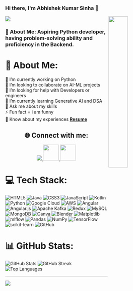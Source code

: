  ### Hi there, I'm Abhishek Kumar Sinha 👋
<img align='right' src="https://miro.medium.com/v2/resize:fit:1100/format:webp/1*zVnWJtyGOX_kUIDm6ccCfQ.gif" width=35%>
<img src="https://readme-typing-svg.herokuapp.com?lines=Python+Developer;&left=true&width=400&height=50">
<h3><b>💫 About Me: Aspiring Python developer, having problem-solving ability and proficiency in the Backend.</b>

 
</h3>

# 💫 About Me:
🔭 I’m currently working on Python<br>
👯 I’m looking to collaborate on AI-ML projects<br>
🤝 I’m looking for help with Developers or engineers<br>
🌱 I’m currently learning Generative AI and DSA<br>
💬 Ask me about my skills<br>
⚡ Fun fact = i am funny <br>
📄 Know about my experiences <a href="https://drive.google.com/file/d/1fMt8FcbmcBpQceCkgZy3AFLWCmKPJNFT/view?usp=sharing" target="_blank"><strong>Resume</strong></a>

<h2 align="center">🌐 Connect with me:</h2>
<p align="center">
  <a href="https://www.linkedin.com/in/abhishek-sinha-1a64b4311/" target="_blank">
    <img src="https://skillicons.dev/icons?i=linkedin" />
  </a>
  <a href="mailto:abhisinha729@gmail.com" target="_blank">
    <img width="50px"  src="https://png.pngtree.com/template/20190725/ourmid/pngtree-gmail-logo-png-image_282635.jpg" />
  </a>
 <a href="https://www.hackerrank.com/profile/abhisinha729" target="_blank">
    <img width="50px"   src="https://upload.wikimedia.org/wikipedia/commons/thumb/4/40/HackerRank_Icon-1000px.png/800px-HackerRank_Icon-1000px.png" />
  </a>
</p>


# 💻 Tech Stack:
![HTML5](https://img.shields.io/badge/html5-%23E34F26.svg?style=for-the-badge&logo=html5&logoColor=white) ![Java](https://img.shields.io/badge/java-%23ED8B00.svg?style=for-the-badge&logo=openjdk&logoColor=white) ![CSS3](https://img.shields.io/badge/css3-%231572B6.svg?style=for-the-badge&logo=css3&logoColor=white) ![JavaScript](https://img.shields.io/badge/javascript-%23323330.svg?style=for-the-badge&logo=javascript&logoColor=%23F7DF1E) ![Kotlin](https://img.shields.io/badge/kotlin-%237F52FF.svg?style=for-the-badge&logo=kotlin&logoColor=white) ![Python](https://img.shields.io/badge/python-3670A0?style=for-the-badge&logo=python&logoColor=ffdd54) ![Google Cloud](https://img.shields.io/badge/GoogleCloud-%234285F4.svg?style=for-the-badge&logo=google-cloud&logoColor=white) ![AWS](https://img.shields.io/badge/AWS-%23FF9900.svg?style=for-the-badge&logo=amazon-aws&logoColor=white) ![Angular](https://img.shields.io/badge/angular-%23DD0031.svg?style=for-the-badge&logo=angular&logoColor=white) ![Angular.js](https://img.shields.io/badge/angular.js-%23E23237.svg?style=for-the-badge&logo=angularjs&logoColor=white) ![Apache Kafka](https://img.shields.io/badge/Apache%20Kafka-000?style=for-the-badge&logo=apachekafka) ![Redux](https://img.shields.io/badge/redux-%23593d88.svg?style=for-the-badge&logo=redux&logoColor=white) ![MySQL](https://img.shields.io/badge/mysql-4479A1.svg?style=for-the-badge&logo=mysql&logoColor=white) ![MongoDB](https://img.shields.io/badge/MongoDB-%234ea94b.svg?style=for-the-badge&logo=mongodb&logoColor=white) ![Canva](https://img.shields.io/badge/Canva-%2300C4CC.svg?style=for-the-badge&logo=Canva&logoColor=white) ![Blender](https://img.shields.io/badge/blender-%23F5792A.svg?style=for-the-badge&logo=blender&logoColor=white) ![Matplotlib](https://img.shields.io/badge/Matplotlib-%23ffffff.svg?style=for-the-badge&logo=Matplotlib&logoColor=black) ![mlflow](https://img.shields.io/badge/mlflow-%23d9ead3.svg?style=for-the-badge&logo=numpy&logoColor=blue) ![Pandas](https://img.shields.io/badge/pandas-%23150458.svg?style=for-the-badge&logo=pandas&logoColor=white) ![NumPy](https://img.shields.io/badge/numpy-%23013243.svg?style=for-the-badge&logo=numpy&logoColor=white) ![TensorFlow](https://img.shields.io/badge/TensorFlow-%23FF6F00.svg?style=for-the-badge&logo=TensorFlow&logoColor=white) ![scikit-learn](https://img.shields.io/badge/scikit--learn-%23F7931E.svg?style=for-the-badge&logo=scikit-learn&logoColor=white) ![GitHub](https://img.shields.io/badge/github-%23121011.svg?style=for-the-badge&logo=github&logoColor=white)
# 📊 GitHub Stats:
![GitHub Stats](https://github-readme-stats.vercel.app/api?username=abhisinha729&theme=monokai&hide_border=false&include_all_commits=false&count_private=false)
![GitHub Streak](https://nirzak-streak-stats.vercel.app/?user=abhisinha729&theme=monokai&hide_border=false)
![Top Languages](https://github-readme-stats.vercel.app/api/top-langs/?username=abhisinha729&theme=monokai&hide_border=false&layout=compact)


---
![](https://visitcount.itsvg.in/api?id=abhisinha729&icon=0&color=0)
<!-- Proudly created with GPRM ( https://gprm.itsvg.in ) -->
